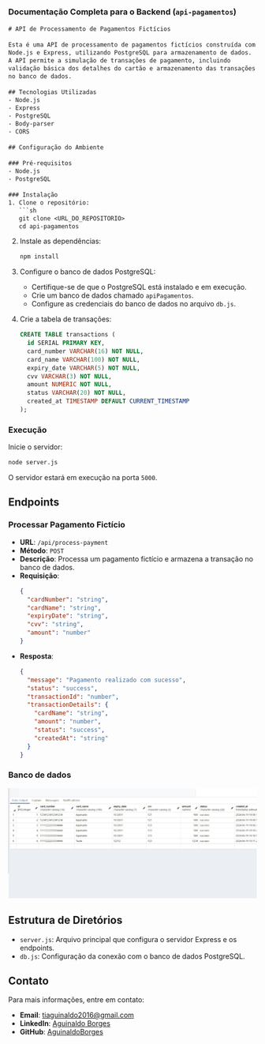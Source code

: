### Documentação Completa para o Backend (`api-pagamentos`)

```
# API de Processamento de Pagamentos Fictícios

Esta é uma API de processamento de pagamentos fictícios construída com Node.js e Express, utilizando PostgreSQL para armazenamento de dados. A API permite a simulação de transações de pagamento, incluindo validação básica dos detalhes do cartão e armazenamento das transações no banco de dados.

## Tecnologias Utilizadas
- Node.js
- Express
- PostgreSQL
- Body-parser
- CORS

## Configuração do Ambiente

### Pré-requisitos
- Node.js
- PostgreSQL

### Instalação
1. Clone o repositório:
   ```sh
   git clone <URL_DO_REPOSITORIO>
   cd api-pagamentos
   ```

2. Instale as dependências:
   ```sh
   npm install
   ```

3. Configure o banco de dados PostgreSQL:
   - Certifique-se de que o PostgreSQL está instalado e em execução.
   - Crie um banco de dados chamado `apiPagamentos`.
   - Configure as credenciais do banco de dados no arquivo `db.js`.

4. Crie a tabela de transações:
   ```sql
   CREATE TABLE transactions (
     id SERIAL PRIMARY KEY,
     card_number VARCHAR(16) NOT NULL,
     card_name VARCHAR(100) NOT NULL,
     expiry_date VARCHAR(5) NOT NULL,
     cvv VARCHAR(3) NOT NULL,
     amount NUMERIC NOT NULL,
     status VARCHAR(20) NOT NULL,
     created_at TIMESTAMP DEFAULT CURRENT_TIMESTAMP
   );
   ```

### Execução
Inicie o servidor:
```sh
node server.js
```

O servidor estará em execução na porta `5000`.

## Endpoints

### Processar Pagamento Fictício
- **URL**: `/api/process-payment`
- **Método**: `POST`
- **Descrição**: Processa um pagamento fictício e armazena a transação no banco de dados.
- **Requisição**:
  ```json
  {
    "cardNumber": "string",
    "cardName": "string",
    "expiryDate": "string",
    "cvv": "string",
    "amount": "number"
  }
  ```
- **Resposta**:
  ```json
  {
    "message": "Pagamento realizado com sucesso",
    "status": "success",
    "transactionId": "number",
    "transactionDetails": {
      "cardName": "string",
      "amount": "number",
      "status": "success",
      "createdAt": "string"
    }
  }
  ```
### Banco de dados
![Resposta do Pagamento](./src/img/db.jpg)

## Estrutura de Diretórios
- `server.js`: Arquivo principal que configura o servidor Express e os endpoints.
- `db.js`: Configuração da conexão com o banco de dados PostgreSQL.

## Contato
Para mais informações, entre em contato:
- **Email**: tiaguinaldo2016@gmail.com
- **LinkedIn**: [Aguinaldo Borges](https://www.linkedin.com/in/aguinaldo-borges-dev/)
- **GitHub**: [AguinaldoBorges](https://github.com/AguinaldoBorges)
```